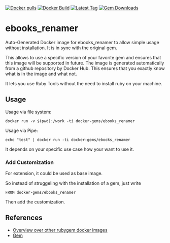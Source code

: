 [![Docker pulls](https://img.shields.io/docker/pulls/rubygem/ebooks_renamer.svg)](https://hub.docker.com/r/rubygem/ebooks_renamer/)
[![Docker Build](https://img.shields.io/docker/automated/rubygem/ebooks_renamer.svg)](https://hub.docker.com/r/rubygem/ebooks_renamer/)
[![Latest Tag](https://img.shields.io/github/tag/docker-rubygem/ebooks_renamer.svg)](https://hub.docker.com/r/rubygem/ebooks_renamer/)
[![Gem Downloads](https://img.shields.io/gem/dt/ebooks_renamer.svg)](https://rubygems.org/gems/ebooks_renamer/)
# ebooks_renamer

Auto-Generated Docker image for ebooks_renamer to allow simple usage without installation.
It is in sync with the original gem.

This allows to use a specific version of your favorite gem and ensures that this image will be supported in future.
The image is generated automatically from a github repository by Docker Hub.
This ensures that you exactly know what is in the image and what not.

It lets you use Ruby Tools without the need to install ruby on your machine.

## Usage

Usage via file system:

`docker run -v $(pwd):/work -ti docker-gems/ebooks_renamer`

Usage via Pipe:

`echo "test" | docker run -ti docker-gems/ebooks_renamer`

It depends on your specific use case how your want to use it.

### Add Customization

For extension, it could be used as base image.

So instead of struggeling with the installation of a gem, just write

`FROM docker-gems/ebooks_renamer`

Then add the customization.

## References

 - [Overview over other rubygem docker images](https://github.com/thinkbot/docker-rubygem)
 - [Gem](https://rubygems.org/gems/ebooks_renamer/)
